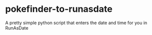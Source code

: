 # pokefinder-to-runasdate
A pretty simple python script that enters the date and time for you in RunAsDate
